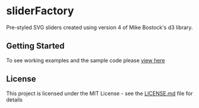 # sliderFactory

Pre-styled SVG sliders created using version 4 of Mike Bostock's d3 library.

## Getting Started
To see working examples and the sample code please [view here](http://htmlpreview.github.io/?https://github.com/bobhaslett/d3-v4-sliders/blob/master/index.html)
## License

This project is licensed under the MIT License - see the [LICENSE.md](LICENSE.md) file for details


